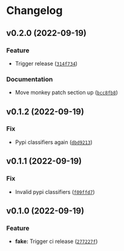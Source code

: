 # Changelog

<!--next-version-placeholder-->

## v0.2.0 (2022-09-19)
### Feature
* Trigger release ([`314f734`](https://github.com/CallumJHays/spatialmath-rospy/commit/314f734d64cb0c3690b6e0d4873e247de9b79894))

### Documentation
* Move monkey patch section up ([`bcc8fb8`](https://github.com/CallumJHays/spatialmath-rospy/commit/bcc8fb8408381f9a7a1f1f43ae7588406ce77256))

## v0.1.2 (2022-09-19)
### Fix
* Pypi classifiers again ([`dbd9213`](https://github.com/CallumJHays/spatialmath-rospy/commit/dbd921304016215d3055133fd2491cf9a02dfb80))

## v0.1.1 (2022-09-19)
### Fix
* Invalid pypi classifiers ([`f09ffd7`](https://github.com/CallumJHays/spatialmath-rospy/commit/f09ffd7b5bc78da8ddc6e25687e8c1bf10aaf8b5))

## v0.1.0 (2022-09-19)
### Feature
* **fake:** Trigger ci release ([`277227f`](https://github.com/CallumJHays/spatialmath-rospy/commit/277227fc69c005705cac20643c67eea3da011e96))

